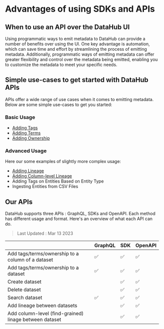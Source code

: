 # Advantages of using SDKs and APIs

## When to use an API over the DataHub UI
Using programmatic ways to emit metadata to DataHub can provide a number of benefits over using the UI. One key advantage is automation, which can save time and effort by streamlining the process of emitting metadata. Additionally, programmatic ways of emitting metadata can offer greater flexibility and control over the metadata being emitted, enabling you to customize the metadata to meet your specific needs.

## Simple use-cases to get started with DataHub APIs
APIs offer a wide range of use cases when it comes to emitting metadata. 
Below are some simple use-cases to get you started:

### Basic Usage
* [Adding Tags](./adding-tags.md)
* [Adding Terms](./adding-terms.md)
* [Adding Ownership](./adding-ownerships.md)

### Advanced Usage 
Here our some examples of slightly more complex usage:
* [Adding Lineage](./adding-lineage.md)
* [Adding Column-level Lineage](./adding-column-level-lineage.md)
* Adding Tags on Entities Based on Entity Type
* Ingesting Entities from CSV Files

## Our APIs
DataHub supports three APIs : GraphQL, SDKs and OpenAPI. Each method has different usage and format. 
Here's an overview of what each API can do. 

> Last Updated : Mar 13 2023

|                                                        | GraphQL | SDK | OpenAPI |
|--------------------------------------------------------|---------|---|---|
| Add tags/terms/ownership to a column of a dataset      | ✅       |✅|✅|
| Add tags/terms/ownership to a dataset                  | ✅       |✅|✅|
| Create dataset                                         |         |✅| ✅        |
| Delete dataset                                         |         | ✅       | ✅  |
| Search dataset                                         | ✅       |✅| ✅  |
| Add lineage between datasets                           |         | ✅  | ✅  |
| Add column-level (find-grained) linage between dataset |         |✅| ✅  |


